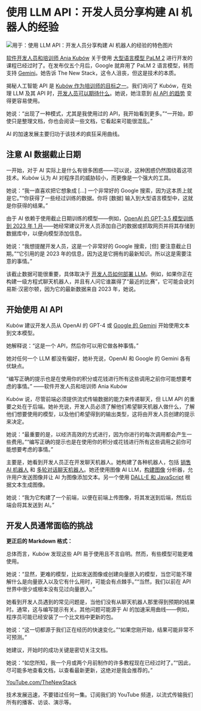 # 使用 LLM API：开发人员分享构建 AI 机器人的经验

![用于：使用 LLM API：开发人员分享构建 AI 机器人的经验的特色图片](https://cdn.thenewstack.io/media/2024/06/172f6adc-ania-kubow-trains-developers-about-ai-bots-1024x638.jpg)

[软件开发人员和培训师 Ania Kubów](https://www.codewithania.com/) 关于使用 [大型语言模型 PaLM 2](https://www.freecodecamp.org/news/how-to-use-the-palm-2-api/) 进行开发的课程已经过时了。在发布仅五个月后，Google 就弃用了 PaLM 2 语言模型，转而支持 [Gemini](https://thenewstack.io/langchain-and-google-gemini-api-for-ai-apps-a-quickstart-guide/)。她告诉 The New Stack，这令人沮丧，但这是技术的本质。

揭秘人工智能 API 是 [Kubów 作为培训师的目标之一](https://www.youtube.com/@aniakubow)。我们询问了 Kubów，在处理 LLM 及其 API 时，[开发人员可以期待什么](https://thenewstack.io/2024-forecast-what-can-developers-expect-in-the-new-year/)。她说，她注意到 [AI API 的趋势](https://thenewstack.io/6-api-trends-and-practices-to-know-for-2024/) 变得更容易使用。

她说：“出现了一种模式，尤其是我使用过的 API，我开始看到更多。”“一开始，即使只是整理文档，你也会阅读一些文档，它看起来可能很混乱。”

AI 的加速发展主要归功于该技术的疯狂采用曲线。

## 注意 AI 数据截止日期

一开始，对于 AI 实际上是什么有很多困惑——可以说，这种困惑仍然围绕着这项技术。Kubów 认为 AI 对程序员的威胁较小，而更像是一个强大的工具。

她说：“我一直喜欢把它想象成 […] 一个非常好的 Google 搜索，因为这本质上就是它。”“你获得了一些经过训练的数据。你将 [数据] 输入到大型语言模型中，这就是你获得的结果。”

由于 AI 依赖于使用截止日期训练的模型——例如，[OpenAI 的 GPT-3.5 模型训练到 2023 年 1 月](https://www.reddit.com/r/OpenAI/comments/1c2cg7t/what_is_your_gpts_training_data_cutoff_date/)——她经常建议开发人员添加自己的数据或抓取网页并将其存储到数据库中，以便向模型添加信息。

她说：“我想提醒开发人员，这是一个非常好的 Google 搜索，[但] 要注意截止日期。”“它引用的是 2023 年的信息，因为这是它拥有的最新知识。所以这是需要注意的事情。”

该截止数据可能很重要，具体取决于 [开发人员如何部署 LLM](https://thenewstack.io/a-new-tool-for-the-open-source-llm-developer-stack-aviary/)。例如，如果你正在构建一级方程式聊天机器人，并且有人问它谁赢得了“最近的比赛”，它可能会说刘易斯·汉密尔顿，因为它的最新数据来自 2023 年，她说。

## 开始使用 AI API

Kubów 建议开发人员从 OpenAI 的 GPT-4 或 [Google 的 Gemini](https://thenewstack.io/how-to-get-started-with-googles-gemini-large-language-model/) 开始使用文本到文本模型。

她解释说：“这是一个 API，然后你可以用它做各种事情。”

她对任何一个 LLM 都没有偏好，她补充说，OpenAI 和 Google 的 Gemini 各有优缺点。

“编写正确的提示也是在使用你的积分或花钱进行所有这些调用之前你可能想要考虑的事情。”
——软件开发人员和培训师 Ania Kubów

Kubów 说，尽管前端必须提供流式传输数据的能力来传递聊天，但 LLM API 的重要之处在于后端。她补充说，开发人员必须了解他们希望聊天机器人做什么，了解他们想要使用的模型，以及他们希望得到的输出类型，这将由开发人员创建的提示来决定。

她说：“最重要的是，以经济高效的方式进行，因为你进行的每次调用都会产生一些费用。”“编写正确的提示也是在使用你的积分或花钱进行所有这些调用之前你可能想要考虑的事情。”

主要是，她看到开发人员正在开发聊天机器人。她构建了各种机器人，包括 [销售 AI 机器人](https://www.youtube.com/watch?v=x2k_wwH6TqY) 和 [多轮对话聊天机器人](https://www.youtube.com/watch?v=l3TLQuwr4G0)。她还使用图像 AI LLM，[构建图像](https://thenewstack.io/3-best-practices-for-image-building-and-scanning/) 分析器，允许用户发送图像并让 AI 为图像添加文本。另一个使用 [DALL-E 和 JavaScript](https://www.youtube.com/watch?v=xv9UbWp_Frs) 根据文本生成图像。

她说：“我为它构建了一个前端，以便在前端上传图像，将其发送到后端，然后后端会将其发送到 AI。”

## 开发人员通常面临的挑战
**更正后的 Markdown 格式：**

总体而言，Kubów 发现这些 API 易于使用且不言自明。然而，有些模型可能更难使用。

她说：“显然，更难的模型，比如发送图像或创建向量嵌入的模型，当您可能不理解什么是向量嵌入以及它有什么用时，可能会有点棘手。”“当然，我们以前在 API 世界中很少或根本没有见过向量嵌入。”

她看到开发人员遇到的常见问题是，当他们没有从聊天机器人那里得到预期的结果时。通常，这与编写提示有关。其他问题可能源于 AI 的加速采用曲线——例如，程序员可能已经安装了一个比文档中更新的包。

她说：“这一切都源于我们正在经历的快速变化。”“如果您刚开始，结果可能非常不可预测。”

她建议，开始时的成功关键是密切关注文档。

她说：“如您所知，我一个月或两个月前制作的许多教程现在已经过时了。”“因此，尽可能多地查看文档，以查看最新更新，这绝对是我会推荐的。”

[YouTube.com/TheNewStack](https://youtube.com/thenewstack?sub_confirmation=1)

技术发展迅速，不要错过任何一集。订阅我们的 YouTube 频道，以流式传输我们所有的播客、访谈、演示等。